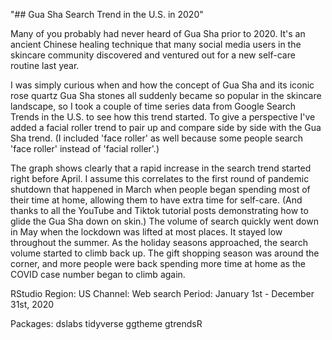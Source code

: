 "## Gua Sha Search Trend in the U.S. in 2020" 

Many of you probably had never heard of Gua Sha prior to 2020. It's an ancient Chinese healing technique that many social media users in the skincare community discovered and ventured out for a new self-care routine last year.

I was simply curious when and how the concept of Gua Sha and its iconic rose quartz Gua Sha stones all suddenly became so popular in the skincare landscape, so I took a couple of time series data from Google Search Trends in the U.S. to see how this trend started. To give a perspective I've added a facial roller trend to pair up and compare side by side with the Gua Sha trend. (I included 'face roller' as well because some people search 'face roller' instead of 'facial roller'.)

The graph shows clearly that a rapid increase in the search trend started right before April. I assume this correlates to the first round of pandemic shutdown that happened in March when people began spending most of their time at home, allowing them to have extra time for self-care. (And thanks to all the YouTube and Tiktok tutorial posts demonstrating how to glide the Gua Sha down on skin.) The volume of search quickly went down in May when the lockdown was lifted at most places. It stayed low throughout the summer. As the holiday seasons approached, the search volume started to climb back up. The gift shopping season was around the corner, and more people were back spending more time at home as the COVID case number began to climb again. 

RStudio
Region: US
Channel: Web search
Period: January 1st - December 31st, 2020

Packages:
dslabs
tidyverse
ggtheme
gtrendsR
